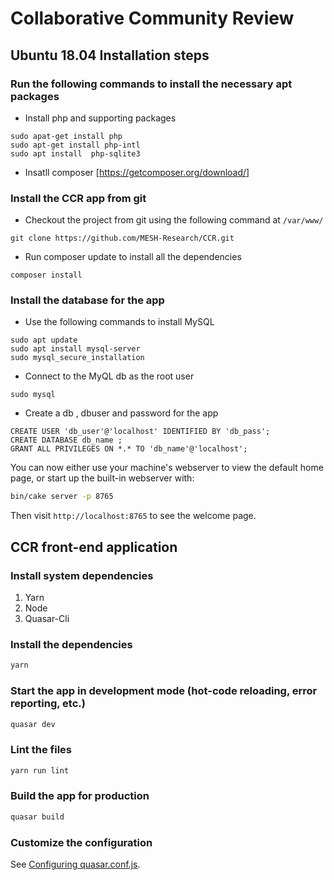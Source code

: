 # Collaborative Community Review

## Ubuntu 18.04 Installation steps

### Run the following commands to install the necessary apt packages

* Install php and supporting packages 
```
sudo apat-get install php
sudo apt-get install php-intl
sudo apt install  php-sqlite3
```
* Insatll composer [https://getcomposer.org/download/]

### Install the CCR app from git
* Checkout the project from git using the following command at `/var/www/`
```
git clone https://github.com/MESH-Research/CCR.git
``` 
* Run composer update to install all the dependencies 
```
composer install
```

### Install the database for the app
* Use the following commands to install MySQL 
```
sudo apt update
sudo apt install mysql-server
sudo mysql_secure_installation
```

* Connect to the MyQL db as the root user 
```
sudo mysql
```
* Create a db , dbuser and password for the app
```
CREATE USER 'db_user'@'localhost' IDENTIFIED BY 'db_pass';
CREATE DATABASE db_name ;
GRANT ALL PRIVILEGES ON *.* TO 'db_name'@'localhost';
```
You can now either use your machine's webserver to view the default home page, or start
up the built-in webserver with:

```bash
bin/cake server -p 8765
```

Then visit `http://localhost:8765` to see the welcome page.


## CCR front-end application

### Install system dependencies

1.  Yarn
2.  Node
3.  Quasar-Cli

### Install the dependencies

```bash
yarn
```

### Start the app in development mode (hot-code reloading, error reporting, etc.)

```bash
quasar dev
```

### Lint the files

```bash
yarn run lint
```

### Build the app for production

```bash
quasar build
```

### Customize the configuration

See [Configuring quasar.conf.js](https://quasar.dev/quasar-cli/quasar-conf-js).








